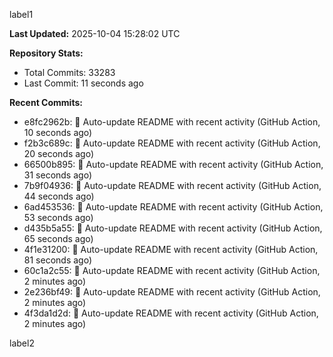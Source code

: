
label1 
<!-- ACTIVITY_START -->
**Last Updated:** 2025-10-04 15:28:02 UTC

**Repository Stats:**
- Total Commits: 33283
- Last Commit: 11 seconds ago

**Recent Commits:**
- e8fc2962b: 🤖 Auto-update README with recent activity (GitHub Action, 10 seconds ago)
- f2b3c689c: 🤖 Auto-update README with recent activity (GitHub Action, 20 seconds ago)
- 66500b895: 🤖 Auto-update README with recent activity (GitHub Action, 31 seconds ago)
- 7b9f04936: 🤖 Auto-update README with recent activity (GitHub Action, 44 seconds ago)
- 6ad453536: 🤖 Auto-update README with recent activity (GitHub Action, 53 seconds ago)
- d435b5a55: 🤖 Auto-update README with recent activity (GitHub Action, 65 seconds ago)
- 4f1e31200: 🤖 Auto-update README with recent activity (GitHub Action, 81 seconds ago)
- 60c1a2c55: 🤖 Auto-update README with recent activity (GitHub Action, 2 minutes ago)
- 2e236bf49: 🤖 Auto-update README with recent activity (GitHub Action, 2 minutes ago)
- 4f3da1d2d: 🤖 Auto-update README with recent activity (GitHub Action, 2 minutes ago)
<!-- ACTIVITY_END -->

label2
